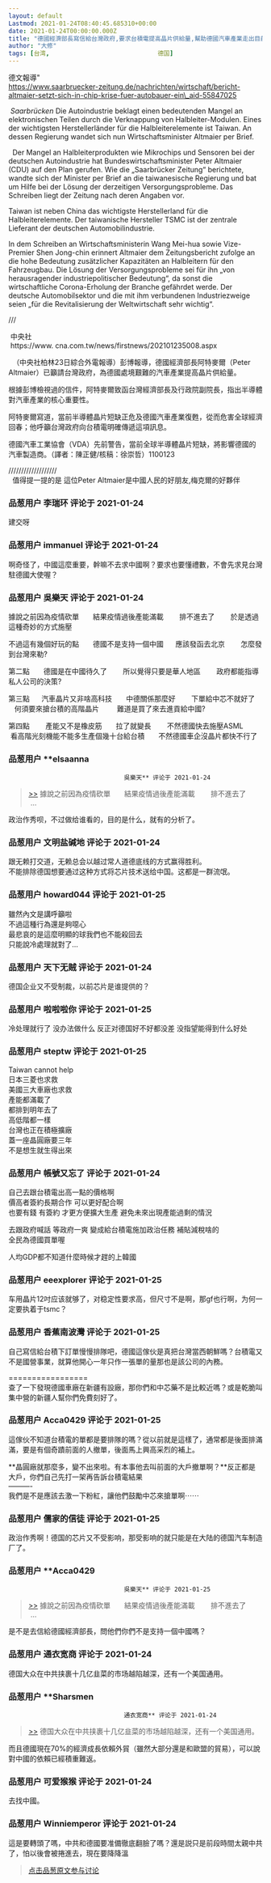 ```yaml
---
layout: default
Lastmod: 2021-01-24T08:40:45.685310+00:00
date: 2021-01-24T00:00:00.000Z
title: "德國經濟部長寫信給台灣政府,要求台積電提高晶片供給量,幫助德國汽車產業走出目前的困境."
author: "大修"
tags: [台湾,								德国]
---
```


德文報導"  
https://www.saarbruecker-zeitung.de/nachrichten/wirtschaft/bericht-altmaier-setzt-sich-in-chip-krise-fuer-autobauer-ein\_aid-55847025  
  
 _Saarbrücken_ Die Autoindustrie beklagt einen bedeutenden Mangel an elektronischen Teilen durch die Verknappung von Halbleiter-Modulen. Eines der wichtigsten Herstellerländer für die Halbleiterelemente ist Taiwan. An dessen Regierung wandet sich nun Wirtschaftsminister Altmaier per Brief.  
  
  Der Mangel an Halbleiterprodukten wie Mikrochips und Sensoren bei der deutschen Autoindustrie hat Bundeswirtschaftsminister Peter Altmaier (CDU) auf den Plan gerufen. Wie die „Saarbrücker Zeitung“ berichtete, wandte sich der Minister per Brief an die taiwanesische Regierung und bat um Hilfe bei der Lösung der derzeitigen Versorgungsprobleme. Das Schreiben liegt der Zeitung nach deren Angaben vor.  
  
Taiwan ist neben China das wichtigste Herstellerland für die Halbleiterelemente. Der taiwanische Hersteller TSMC ist der zentrale Lieferant der deutschen Automobilindustrie.  
  
In dem Schreiben an Wirtschaftsministerin Wang Mei-hua sowie Vize-Premier Shen Jong-chin erinnert Altmaier dem Zeitungsbericht zufolge an die hohe Bedeutung zusätzlicher Kapazitäten an Halbleitern für den Fahrzeugbau. Die Lösung der Versorgungsprobleme sei für ihn „von herausragender industriepolitischer Bedeutung“, da sonst die wirtschaftliche Corona-Erholung der Branche gefährdet werde. Der deutsche Automobilsektor und die mit ihm verbundenen Industriezweige seien „für die Revitalisierung der Weltwirtschaft sehr wichtig“.  
  
///  
  
 中央社  
 https://www. cna.com.tw/news/firstnews/202101235008.aspx  
  
  （中央社柏林23日綜合外電報導）彭博報導，德國經濟部長阿特麥爾（Peter Altmaier）已籲請台灣政府，為德國處境艱難的汽車產業提高晶片供給量。  
  
根據彭博檢視過的信件，阿特麥爾致函台灣經濟部長及行政院副院長，指出半導體對汽車產業的核心重要性。  
  
阿特麥爾寫道，當前半導體晶片短缺正危及德國汽車產業復甦，從而危害全球經濟回春；他呼籲台灣政府向台積電明確傳遞這項訊息。  
  
德國汽車工業協會（VDA）先前警告，當前全球半導體晶片短缺，將影響德國的汽車製造商。（譯者：陳正健/核稿：徐崇哲）1100123  
  
  
///////////////////  
  值得提一提的是 這位Peter Altmaier是中國人民的好朋友,梅克爾的好夥伴

            
### 品葱用户 **李瑞环** 评论于 2021-01-24
        
建交呀
        


            
### 品葱用户 **immanuel** 评论于 2021-01-24
        
啊奇怪了，中國這麼重要，幹嘛不去求中國啊？要求也要懂禮數，不會先求見台灣駐德國大使喔？
        


            
### 品葱用户 **吳樂天** 评论于 2021-01-24
        
據說之前因為疫情砍單       結果疫情過後產能滿載        排不進去了        於是透過這種奇妙的方式施壓  
  
不過這有幾個好玩的點       德國不是支持一個中國      應該發函去北京        怎麼發到台灣來勒?  
  
第二點       德國是在中國待久了        所以覺得只要是華人地區        政府都能指導私人公司的決策?  
  
第三點      汽車晶片又非啥高科技       中德關係那麼好        下單給中芯不就好了       何須要來搶台積的高階晶片         難道是買了來去進貢給中國?  
  
第四點        產能又不是橡皮筋       拉了就變長        不然德國快去施壓ASML       看高階光刻機能不能多生產個幾十台給台積       不然德國車企沒晶片都快不行了
        


            
### 品葱用户 **elsaanna				
									吳樂天** 评论于 2021-01-24
        
> [\>>]( "/article/item_id-589805#") 據說之前因為疫情砍單       結果疫情過後產能滿載        排不進去了       ...

  
  
政治作秀呗，不过做给谁看的，目的是什么，就有的分析了。
        


            
### 品葱用户 **文明盐碱地** 评论于 2021-01-24
        
跟无赖打交道，无赖总会以越过常人道德底线的方式赢得胜利。  
不能排除德国想要通过这种方式将芯片技术送给中国。这都是一群流氓。
        


            
### 品葱用户 **howard044** 评论于 2021-01-25
        
雖然內文是講呼籲啦  
不過這種行為還是夠噁心  
最悲哀的是這麼明顯的球我們也不能殺回去  
只能說冷處理就對了...
        


            
### 品葱用户 **天下无贼** 评论于 2021-01-24
        
德国企业又不受制裁，以前芯片是谁提供的？
        


            
### 品葱用户 **啦啦啦你** 评论于 2021-01-25
        
冷处理就行了 没办法做什么 反正对德国好不好都没差 没指望能得到什么好处
        


            
### 品葱用户 **steptw** 评论于 2021-01-25
        
Taiwan cannot help  
日本三菱也求救  
美國三大車廠也求救  
產能都滿載了  
都排到明年去了  
高低階都一樣  
台灣也正在積極擴廠  
蓋一座晶圓廠要三年  
不是想生就生得出來
        


            
### 品葱用户 **帳號又忘了** 评论于 2021-01-24
        
自己去跟台積電出高一點的價格啊  
價高者簽約長期合作 可以更好配合啊  
也要有錢 有簽約 才更方便擴大生產 避免未來出現產能過剩的情況  
  
去跟政府喊話 等政府一爽 變成給台積電施加政治任務 補貼減稅啥的  
全民為德國買單喔  
  
人均GDP都不知道什麼時候才趕的上韓國
        


            
### 品葱用户 **eeexplorer** 评论于 2021-01-25
        
车用晶片12吋应该就够了，对稳定性要求高，但尺寸不是啊，那gf也行啊，为何一定要执着于tsmc？
        


            
### 品葱用户 **香蕉南波灣** 评论于 2021-01-25
        
自己寫信給台積下訂單慢慢排隊吧，德國這傢伙是真把台灣當西朝鮮嗎？台積電又不是國營事業，就算他開心一年只作一張單的量那也是該公司的內務。  
  
\=================  
查了一下發現德國車廠在新疆有設廠，那你們和中芯藥不是比較近嗎？或是乾脆叫集中營的新疆人幫你們免費刻好了。
        


            
### 品葱用户 **Acca0429** 评论于 2021-01-25
        
這傢伙不知道台積電的單都是要排隊的嗎？從以前就是這樣了，通常都是後面排滿滿，要是有個奇蹟前面的人撤單，後面馬上興高采烈的補上。  
  
**晶圓廠就那麼多，變不出來啦。有本事他去叫前面的大戶撤單啊？**反正都是大戶，你們自己先打一架再告訴台積電結果  
———-  
我們是不是應該去激一下粉紅，讓他們鼓勵中芯來搶單啊⋯⋯
        


            
### 品葱用户 **儒家的信徒** 评论于 2021-01-25
        
政治作秀啊！德国的芯片又不受影响，那受影响的就只能是在大陆的德国汽车制造厂了。
        


            
### 品葱用户 **Acca0429				
									吳樂天** 评论于 2021-01-25
        
> [\>>]( "/article/item_id-589805#") 據說之前因為疫情砍單       結果疫情過後產能滿載        排不進去了       ...

  
  
是不是去信給德國經濟部長，問他們你們不是支持一個中國嗎？
        


            
### 品葱用户 **通衣宽商** 评论于 2021-01-24
        
德国大众在中共挟裹十几亿韭菜的市场越陷越深，还有一个美国通用。
        


            
### 品葱用户 **Sharsmen				
									通衣宽商** 评论于 2021-01-24
        
> [\>>]( "/article/item_id-590033#") 德国大众在中共挟裹十几亿韭菜的市场越陷越深，还有一个美国通用。

  
而且德國現在70%的經濟成長依賴外貿（雖然大部分還是和歐盟的貿易），可以說對中國的依賴已經積重難返。
        


            
### 品葱用户 **可爱猴猴** 评论于 2021-01-24
        
去找中國。
        


            
### 品葱用户 **Winniemperor** 评论于 2021-01-24
        
這是要轉頭了嗎，中共和德國要准備徹底翻臉了嗎？還是説只是前段時間太親中共了，怕以後會被捲進去，現在要降降溫
        






> [点击品葱原文参与讨论](https://pincong.rocks/article/28898)

